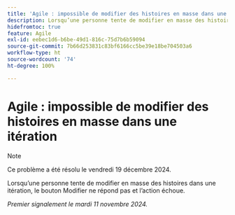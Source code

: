 ```yaml
---
title: 'Agile : impossible de modifier des histoires en masse dans une itération'
description: Lorsqu’une personne tente de modifier en masse des histoires dans une itération, le bouton Modifier ne répond pas et l’action échoue.
hidefromtoc: true
feature: Agile
exl-id: eebec1d6-b6be-49d1-816c-75d7b6b59094
source-git-commit: 7b66d253831c83bf6166cc5be39e18be704503a6
workflow-type: ht
source-wordcount: '74'
ht-degree: 100%

---
```


# Agile : impossible de modifier des histoires en masse dans une itération

>[!NOTE]
>
>Ce problème a été résolu le vendredi 19 décembre 2024.

Lorsqu’une personne tente de modifier en masse des histoires dans une itération, le bouton Modifier ne répond pas et l’action échoue.

_Premier signalement le mardi 11 novembre 2024._
